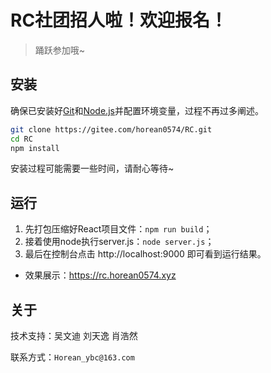 # RC社团招人啦！欢迎报名！

> 踊跃参加哦~

## 安装

确保已安装好[Git](https://git-scm.com/)和[Node.js](https://nodejs.org/en)并配置环境变量，过程不再过多阐述。

```bash
git clone https://gitee.com/horean0574/RC.git
cd RC
npm install
```

安装过程可能需要一些时间，请耐心等待~

## 运行

1. 先打包压缩好React项目文件：`npm run build`；
2. 接着使用node执行server.js：`node server.js`；
3. 最后在控制台点击 http://localhost:9000 即可看到运行结果。

* 效果展示：https://rc.horean0574.xyz

## 关于

技术支持：吴文迪 刘天逸 肖浩然

联系方式：`Horean_ybc@163.com`
